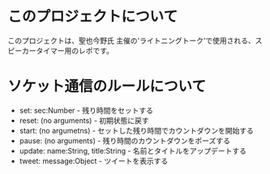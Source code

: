 # このプロジェクトについて

このプロジェクトは、聖也今野氏 主催の'ライトニングトーク'で使用される、スピーカータイマー用のレポです。

# ソケット通信のルールについて

- set: sec:Number - 残り時間をセットする
- reset: (no arguments) - 初期状態に戻す
- start: (no argumetns) - セットした残り時間でカウントダウンを開始する
- pause: (no arguments) - 残り時間のカウントダウンをポーズする
- update: name:String, title:String - 名前とタイトルをアップデートする
- tweet: message:Object - ツイートを表示する
